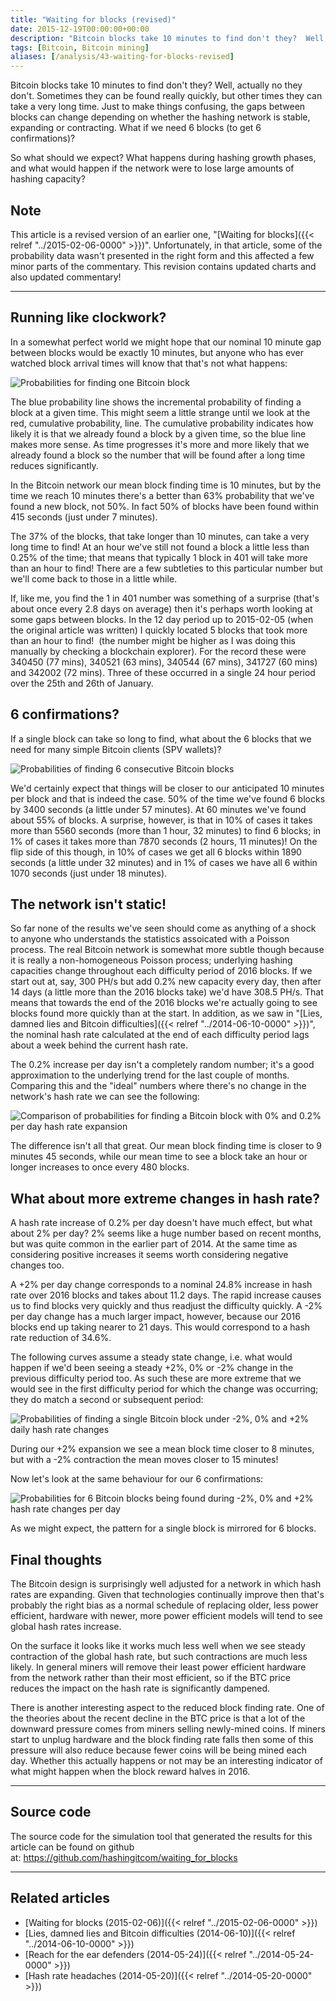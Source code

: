 ```yaml
---
title: "Waiting for blocks (revised)"
date: 2015-12-19T00:00:00+00:00
description: "Bitcoin blocks take 10 minutes to find don't they?  Well, actually no they don't.  Sometimes they can be found really quickly, but other times they can take a very long time.  Just to make things confusing, the gaps between blocks can change depending on whether the hashing network is stable, expanding or contracting.  What if we need 6 blocks (to get 6 confirmations)?  So what should we expect? What happens during hashing growth phases, and what would happen if the network were to lose large amounts of hashing capacity?"
tags: [Bitcoin, Bitcoin mining]
aliases: [/analysis/43-waiting-for-blocks-revised]
---
```

Bitcoin blocks take 10 minutes to find don't they?  Well, actually no
they don't.  Sometimes they can be found really quickly, but other times
they can take a very long time.  Just to make things confusing, the gaps
between blocks can change depending on whether the hashing network is
stable, expanding or contracting.  What if we need 6 blocks (to get 6
confirmations)?

So what should we expect?  What happens during hashing growth phases, and
what would happen if the network were to lose large amounts of hashing
capacity?

## Note

This article is a revised version of an earlier one, "[Waiting for blocks]({{< relref "../2015-02-06-0000" >}})".
Unfortunately, in that article, some of the probability data wasn't
presented in the right form and this affected a few minor parts of the
commentary.  This revision contains updated charts and also updated
commentary!

------------------------------------------------------------------------

## Running like clockwork?

In a somewhat perfect world we might hope that our nominal 10 minute gap
between blocks would be exactly 10 minutes, but anyone who has ever
watched block arrival times will know that that's not what happens:

![Probabilities for finding one Bitcoin block](./1b_single.png)

The blue probability line shows the incremental probability of finding a
block at a given time.  This might seem a little strange until we look at
the red, cumulative probability, line.  The cumulative probability
indicates how likely it is that we already found a block by a given
time, so the blue line makes more sense.  As time progresses it's more
and more likely that we already found a block so the number that will be
found after a long time reduces significantly.

In the Bitcoin network our mean block finding time is 10 minutes, but by
the time we reach 10 minutes there's a better than 63% probability that
we've found a new block, not 50%.  In fact 50% of blocks have been found
within 415 seconds (just under 7 minutes).

The 37% of the blocks, that take longer than 10 minutes, can take a very
long time to find!  At an hour we've still not found a block a little
less than 0.25% of the time; that means that typically 1 block in 401
will take more than an hour to find!  There are a few subtleties to this
particular number but we'll come back to those in a little while.

If, like me, you find the 1 in 401 number was something of a surprise
(that's about once every 2.8 days on average) then it's perhaps worth
looking at some gaps between blocks.  In the 12 day period up to
2015-02-05 (when the original article was written) I quickly located 5
blocks that took more than an hour to find!  (the number might be higher
as I was doing this manually by checking a blockchain explorer).  For the
record these were 340450 (77 mins), 340521 (63 mins), 340544 (67 mins),
341727 (60 mins) and 342002 (72 mins).  Three of these occurred in a
single 24 hour period over the 25th and 26th of January.

## 6 confirmations?

If a single block can take so long to find, what about the 6 blocks that
we need for many simple Bitcoin clients (SPV wallets)?

![Probabilities of finding 6 consecutive Bitcoin blocks](./6b_single.png)

We'd certainly expect that things will be closer to our anticipated 10
minutes per block and that is indeed the case.  50% of the time we've
found 6 blocks by 3400 seconds (a little under 57 minutes).  At 60
minutes we've found about 55% of blocks.  A surprise, however, is that
in 10% of cases it takes more than 5560 seconds (more than 1 hour, 32
minutes) to find 6 blocks; in 1% of cases it takes more than 7870
seconds (2 hours, 11 minutes)!  On the flip side of this though, in 10%
of cases we get all 6 blocks within 1890 seconds (a little under 32
minutes) and in 1% of cases we have all 6 within 1070 seconds (just
under 18 minutes).

## The network isn't static!

So far none of the results we've seen should come as anything of a
shock to anyone who understands the statistics assoicated with a Poisson
process.  The real Bitcoin network is somewhat more subtle though because
it is really a non-homogeneous Poisson process; underlying hashing
capacities change throughout each difficulty period of 2016 blocks.  If
we start out at, say, 300 PH/s but add 0.2% new capacity every day, then
after 14 days (a little more than the 2016 blocks take) we'd have 308.5
PH/s.  That means that towards the end of the 2016 blocks we're actually
going to see blocks found more quickly than at the start.  In addition,
as we saw in "[Lies, damned lies and Bitcoin difficulties]({{< relref "../2014-06-10-0000" >}})",
the nominal hash rate calculated at the end of each difficulty period
lags about a week behind the current hash rate.

The 0.2% increase per day isn't a completely random number; it's a
good approximation to the underlying trend for the last couple of
months.  Comparing this and the "ideal" numbers where there's no
change in the network's hash rate we can see the following:

![Comparison of probabilities for finding a Bitcoin block with 0% and 0.2% per day hash rate expansion](./1b_double.png)

The difference isn't all that great.  Our mean block finding time is
closer to 9 minutes 45 seconds, while our mean time to see a block take
an hour or longer increases to once every 480 blocks.

## What about more extreme changes in hash rate?

A hash rate increase of 0.2% per day doesn't have much effect, but what
about 2% per day?  2% seems like a huge number based on recent months,
but was quite common in the earlier part of 2014.  At the same time as
considering positive increases it seems worth considering negative
changes too.

A +2% per day change corresponds to a nominal 24.8% increase in hash
rate over 2016 blocks and takes about 11.2 days.  The rapid increase
causes us to find blocks very quickly and thus readjust the difficulty
quickly.  A -2% per day change has a much larger impact, however, because
our 2016 blocks end up taking nearer to 21 days.  This would correspond
to a hash rate reduction of 34.6%.

The following curves assume a steady state change, i.e.  what would
happen if we'd been seeing a steady +2%, 0% or -2% change in the
previous difficulty period too.  As such these are more extreme that we
would see in the first difficulty period for which the change was
occurring; they do match a second or subsequent period:

![Probabilities of finding a single Bitcoin block under -2%, 0% and +2% daily hash rate changes](./1b_triple.png)

During our +2% expansion we see a mean block time closer to 8 minutes,
but with a -2% contraction the mean moves closer to 15 minutes!

Now let's look at the same behaviour for our 6 confirmations:

![Probabilities for 6 Bitcoin blocks being found during -2%, 0% and +2% hash rate changes per day](./6b_triple.png)

As we might expect, the pattern for a single block is mirrored for 6
blocks.

## Final thoughts

The Bitcoin design is surprisingly well adjusted for a network in which
hash rates are expanding.  Given that technologies continually improve
then that's probably the right bias as a normal schedule of replacing
older, less power efficient, hardware with newer, more power efficient
models will tend to see global hash rates increase.

On the surface it looks like it works much less well when we see steady
contraction of the global hash rate, but such contractions are much less
likely.  In general miners will remove their least power efficient
hardware from the network rather than their most efficient, so if the
BTC price reduces the impact on the hash rate is significantly dampened.

There is another interesting aspect to the reduced block finding rate.
One of the theories about the recent decline in the BTC price is that a
lot of the downward pressure comes from miners selling newly-mined
coins.  If miners start to unplug hardware and the block finding rate
falls then some of this pressure will also reduce because fewer coins
will be being mined each day.  Whether this actually happens or not may
be an interesting indicator of what might happen when the block reward
halves in 2016.

------------------------------------------------------------------------

## Source code

The source code for the simulation tool that generated the results for
this article can be found on github at: <https://github.com/hashingitcom/waiting_for_blocks>

------------------------------------------------------------------------

## Related articles

- [Waiting for blocks (2015-02-06)]({{< relref "../2015-02-06-0000" >}})
- [Lies, damned lies and Bitcoin difficulties (2014-06-10)]({{< relref "../2014-06-10-0000" >}})
- [Reach for the ear defenders (2014-05-24)]({{< relref "../2014-05-24-0000" >}})
- [Hash rate headaches (2014-05-20)]({{< relref "../2014-05-20-0000" >}})
